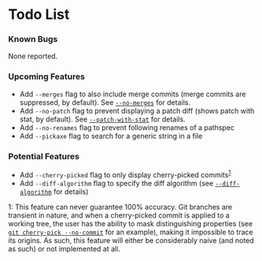 # Todo List

### Known Bugs

None reported.

### Upcoming Features

+ Add `--merges` flag to also include merge commits (merge commits are suppressed, by default). See [`--no-merges`](https://git-scm.com/docs/git-log#git-log---no-merges) for details.
+ Add `--no-patch` flag to prevent displaying a patch diff (shows patch with stat, by default). See [`--patch-with-stat`](https://git-scm.com/docs/git-log#git-log---patch-with-stat) for details.
+ Add `--no-renames` flag to prevent following renames of a pathspec
+ Add `--pickaxe` flag to search for a generic string in a file

### Potential Features

+ Add `--cherry-picked` flag to only display cherry-picked commits<sup>[1](#cherry-picked)</sup>
+ Add `--diff-algorithm` flag to specify the diff algorithm (see [`--diff-algorithm`](https://git-scm.com/docs/git-log#git-log---diff-algorithmpatienceminimalhistogrammyers) for details)

<a name="#cherry-picked">1</a>: This feature can never guarantee 100% accuracy. Git branches are transient in nature, and when a cherry-picked commit is applied to a working tree, the user has the ability to mask distinguishing properties (see [`git cherry-pick --no-commit`](https://git-scm.com/docs/git-cherry-pick#git-cherry-pick---no-commit) for an example), making it impossible to trace its origins. As such, this feature will either be considerably naive (and noted as such) or not implemented at all.
